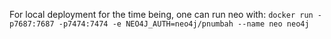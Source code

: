 



For local deployment for the time being, one can run neo with:
`
docker run -p7687:7687 -p7474:7474 -e NEO4J_AUTH=neo4j/pnumbah --name neo neo4j
`